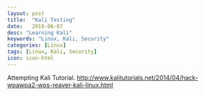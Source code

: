 ```yaml
---
layout: post
title:  "Kali Testing"
date:   2018-06-07
desc: "Learning Kali"
keywords: "Linux, Kali, Security"
categories: [Linux]
tags: [Linux, Kali, Security]
icon: icon-html
---
```


Attempting Kali Tutorial.
http://www.kalitutorials.net/2014/04/hack-wpawpa2-wps-reaver-kali-linux.html

